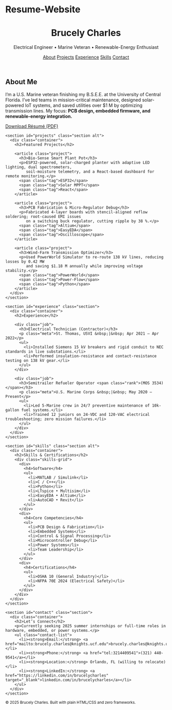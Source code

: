 # Resume-Website

<!DOCTYPE html>
<html lang="en">
<head>
  <meta charset="UTF-8">
  <title>Brucely Charles | Electrical Engineer</title>
  <meta name="viewport" content="width=device-width, initial-scale=1">
  <meta name="description" content="Electrical engineer (UCF) & Marine veteran specializing in PCB design, embedded systems, and renewable energy.">
  <link rel="icon" href="assets/favicon.ico">
  <link rel="stylesheet" href="style.css">
  <link rel="preconnect" href="https://fonts.googleapis.com">
  <link href="https://fonts.googleapis.com/css2?family=Inter:wght@300;400;600&display=swap" rel="stylesheet">
</head>
<body>
  <header>
    <div class="container">
      <h1>Brucely Charles</h1>
      <p class="tagline">Electrical Engineer • Marine Veteran • Renewable-Energy Enthusiast</p>
      <nav>
        <a href="#about">About</a>
        <a href="#projects">Projects</a>
        <a href="#experience">Experience</a>
        <a href="#skills">Skills</a>
        <a href="#contact">Contact</a>
      </nav>
    </div>
  </header>

  <main>
    <section id="about" class="section">
      <div class="container">
        <h2>About Me</h2>
        <p>
          I’m a U.S. Marine veteran finishing my B.S.E.E. at the University of Central Florida.
          I’ve led teams in mission-critical maintenance, designed solar-powered IoT systems,
          and saved utilities over $1 M by optimizing transmission lines.
          My focus: <strong>PCB design, embedded firmware, and renewable-energy integration.</strong>
        </p>
        <a class="btn" href="assets/pdf/Worked_Resume.pdf" target="_blank">Download Résumé (PDF)</a>
      </div>
    </section>

    <section id="projects" class="section alt">
      <div class="container">
        <h2>Featured Projects</h2>

        <article class="project">
          <h3>Bio-Sense Smart Plant Pot</h3>
          <p>ESP32-powered, solar-charged planter with adaptive LED lighting, dual spectrometers,
             soil-moisture telemetry, and a React-based dashboard for remote monitoring.</p>
          <span class="tag">ESP32</span>
          <span class="tag">Solar MPPT</span>
          <span class="tag">React</span>
        </article>

        <article class="project">
          <h3>PCB Fabrication & Micro-Regulator Debug</h3>
          <p>Fabricated 4-layer boards with stencil-aligned reflow soldering; root-caused EMI issues
             on a switching buck regulator, cutting ripple by 38 %.</p>
          <span class="tag">Altium</span>
          <span class="tag">EasyEDA</span>
          <span class="tag">Oscilloscope</span>
        </article>

        <article class="project">
          <h3>Wind-Farm Transmission Optimizer</h3>
          <p>Used PowerWorld Simulator to re-route 138 kV lines, reducing losses by 0.42 MW
             and saving $1.18 M annually while improving voltage stability.</p>
          <span class="tag">PowerWorld</span>
          <span class="tag">Power-Flow</span>
          <span class="tag">Python</span>
        </article>
      </div>
    </section>

    <section id="experience" class="section">
      <div class="container">
        <h2>Experience</h2>

        <div class="job">
          <h3>Electrical Technician (Contractor)</h3>
          <p class="meta">St. Thomas, USVI &nbsp;|&nbsp; Apr 2021 – Apr 2022</p>
          <ul>
            <li>Installed Siemens 15 kV breakers and rigid conduit to NEC standards in live substations.</li>
            <li>Performed insulation-resistance and contact-resistance testing on 138 kV gear.</li>
          </ul>
        </div>

        <div class="job">
          <h3>Semitrailer Refueler Operator <span class="rank">(MOS 3534)</span></h3>
          <p class="meta">U.S. Marine Corps &nbsp;|&nbsp; May 2020 – Present</p>
          <ul>
            <li>Led 5-Marine crew in 24/7 preventive maintenance of 10k-gallon fuel systems.</li>
            <li>Trained 12 juniors on 24-VDC and 120-VAC electrical troubleshooting; zero mission failures.</li>
          </ul>
        </div>
      </div>
    </section>

    <section id="skills" class="section alt">
      <div class="container">
        <h2>Skills & Certifications</h2>
        <div class="skills-grid">
          <div>
            <h4>Software</h4>
            <ul>
              <li>MATLAB / Simulink</li>
              <li>C / C++</li>
              <li>Python</li>
              <li>LTspice • Multisim</li>
              <li>EasyEDA • Altium</li>
              <li>AutoCAD • Revit</li>
            </ul>
          </div>
          <div>
            <h4>Core Competencies</h4>
            <ul>
              <li>PCB Design & Fabrication</li>
              <li>Embedded Systems</li>
              <li>Control & Signal Processing</li>
              <li>Microcontroller Debug</li>
              <li>Power Systems</li>
              <li>Team Leadership</li>
            </ul>
          </div>
          <div>
            <h4>Certifications</h4>
            <ul>
              <li>OSHA 10 (General Industry)</li>
              <li>NFPA 70E 2024 (Electrical Safety)</li>
            </ul>
          </div>
        </div>
      </div>
    </section>

    <section id="contact" class="section">
      <div class="container">
        <h2>Let’s Connect</h2>
        <p>Currently seeking 2025 summer internships or full-time roles in hardware, embedded, or power systems.</p>
        <ul class="contact-list">
          <li><strong>Email:</strong> <a href="mailto:brucely.charles@knights.ucf.edu">brucely.charles@knights.ucf.edu</a></li>
          <li><strong>Phone:</strong> <a href="tel:3214409541">(321) 440-9541</a></li>
          <li><strong>Location:</strong> Orlando, FL (willing to relocate)</li>
          <li><strong>LinkedIn:</strong> <a href="https://linkedin.com/in/brucelycharles" target="_blank">linkedin.com/in/brucelycharles</a></li>
        </ul>
      </div>
    </section>
  </main>

  <footer>
    <div class="container">
      <small>© 2025 Brucely Charles. Built with plain HTML/CSS and zero frameworks.</small>
    </div>
  </footer>
</body>
</html>

